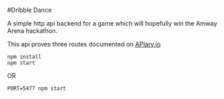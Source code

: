 #Dribble Dance

A simple http api backend for a game which will hopefully win the Amway Arena hackathon.

This api proves three routes documented on [APIary.io](https://app.apiary.io/dribbledance)

    npm install
    npm start
  
OR
  
    PORT=5477 npm start
